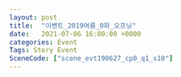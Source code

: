```yaml
---
layout: post
title:  "이벤트_2019여름_0화_오프닝"
date:   2021-07-06 16:00:00 +0000
categories: Event
Tags: Story Event
SceneCode: ["scene_evt190627_cp0_q1_s10"]
---
```

